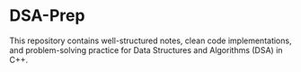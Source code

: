 # DSA-Prep
This repository contains well-structured notes, clean code implementations, and problem-solving practice for Data Structures and Algorithms (DSA) in C++.
